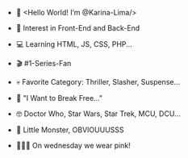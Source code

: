- 👋 <Hello World! I’m @Karina-Lima/>
- 🔎 Interest in Front-End and Back-End
- 💻 Learning HTML, JS, CSS, PHP...

- 🎬 #1-Series-Fan
- 💀 Favorite Category: Thriller, Slasher, Suspense...
- 👑 "I Want to Break Free..."
- 🤓 Doctor Who, Star Wars, Star Trek, MCU, DCU...
- 👾 Little Monster, OBVIOUUUSSS
- 👱🏻‍♀️ On wednesday we wear pink!




